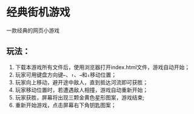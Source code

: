 # 经典街机游戏
一款经典的网页小游戏

## 玩法： 
<ol>
<li>下载本游戏所有文件后，使用浏览器打开index.html文件，游戏自动开始；</li>
<li>玩家可用键盘方向键<code>←</code>、<code>↑</code>、<code>→</code>和<code>↓</code>移动位置；</li>
<li>玩家向上移动，避开途中敌人，直到抵达河流即可获胜；</li>
<li>玩家移动位置时，若遭遇敌人相撞，游戏自动重新开始；</li>
<li>玩家获胜，屏幕将出现三颗金黄色星形图案，游戏结束;</li>
<li>重新开始游戏，点击屏幕右下角钥匙图案；</li>
</ol>



